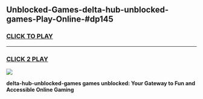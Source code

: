 
## Unblocked-Games-delta-hub-unblocked-games-Play-Online-#dp145
<h3>
<a href="https://premium.freeplayer.one?title=delta-hub-unblocked-games&ref=24F">CLICK TO PLAY</a></h3>
<hr>

<h3>
<a href="https://premium.freeplayer.one?title=delta-hub-unblocked-games&ref=24F">CLICK 2 PLAY</a>
  
</h3>

<a href="https://premium.freeplayer.one?title=delta-hub-unblocked-games&ref=24F/"><img src="https://clearcache.store/games.png"></a>


**delta-hub-unblocked-games games unblocked: Your Gateway to Fun and Accessible Online Gaming**
